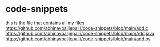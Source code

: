 # code-snippets
this is the file that contains all my files
https://github.com/abhinavbalijepalli/code-snippets/blob/main/add.c
https://github.com/abhinavbalijepalli/code-snippets/blob/main/Add.java
https://github.com/abhinavbalijepalli/code-snippets/blob/main/add.py
